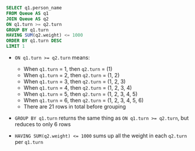 ```SQL
SELECT q1.person_name
FROM Queue AS q1
JOIN Queue AS q2
ON q1.turn >= q2.turn
GROUP BY q1.turn
HAVING SUM(q2.weight) <= 1000
ORDER BY q1.turn DESC
LIMIT 1
```

- `ON q1.turn >= q2.turn` means:
  - When `q1.turn` = 1, then `q2.turn` = (1) 
  - When `q1.turn` = 2, then `q2.turn` =  (1, 2)
  - When `q1.turn` = 3, then `q2.turn` = (1, 2, 3) 
  - When `q1.turn` = 4, then `q2.turn` = (1, 2, 3, 4)
  - When `q1.turn` = 5, then `q2.turn` = (1, 2, 3, 4, 5)
  - When `q1.turn` = 6, then `q2.turn` = (1, 2, 3, 4, 5, 6)
  - There are 21 rows in total before grouping

- `GROUP BY q1.turn` returns the same thing as `ON q1.turn >= q2.turn`, but reduces to only 6 rows
- `HAVING SUM(q2.weight) <= 1000` sums up all the weight in each `q2.turn` per `q1.turn`

